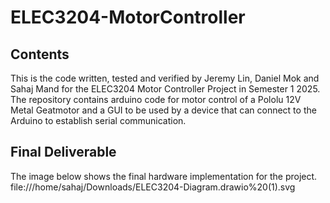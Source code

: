 # ELEC3204-MotorController

## Contents
This is the code written, tested and verified by Jeremy Lin, Daniel Mok and Sahaj Mand for the ELEC3204 Motor Controller Project in Semester 1 2025. The repository contains arduino code for motor control of a Pololu 12V Metal Geatmotor and a GUI to be used by a device that can connect to the Arduino to establish serial communication.

## Final Deliverable
The image below shows the final hardware implementation for the project.
file:///home/sahaj/Downloads/ELEC3204-Diagram.drawio%20(1).svg

